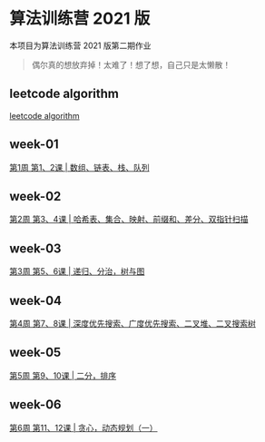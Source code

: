 # 算法训练营 2021 版

本项目为算法训练营 2021 版第二期作业

> 偶尔真的想放弃掉！太难了！想了想，自己只是太懒散！

## leetcode algorithm

[leetcode algorithm](./leetcode-algorithm)

## week-01

[第1周 第1、2课 | 数组、链表、栈、队列](./week-01)

## week-02

[第2周 第3、4课 | 哈希表、集合、映射、前缀和、差分、双指针扫描](./week-02)

## week-03

[第3周 第5、6课 | 递归、分治，树与图](./week-03)

## week-04

[第4周 第7、8课 | 深度优先搜索、广度优先搜索、二叉堆、二叉搜索树](./week-04)

## week-05

[第5周 第9、10课 | 二分，排序](./week-05)

## week-06

[第6周 第11、12课 | 贪心，动态规划（一）](./week-06)
